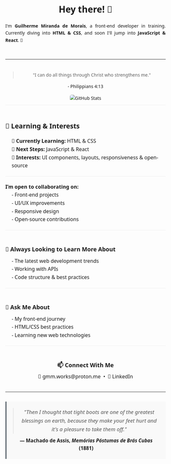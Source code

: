 <div style="max-width: 800px; margin: 0 auto; font-family: 'Segoe UI', sans-serif; line-height: 1.6;">
    <!-- Cabeçalho e Introdução -->
    <div style="text-align: center; padding: 20px 0;">
        <h1>Hey there! 👋</h1>
        <p style="text-align: justify;">
            I'm <strong>Guilherme Miranda de Morais</strong>, a front-end developer in training. Currently diving into
            <strong>HTML & CSS</strong>, and soon I'll jump into <strong>JavaScript & React</strong>. 🚀
        </p>
    </div>
    <hr>
    <!-- GitHub Stats Badge -->
    <div align="center" style="padding: 10px 0;">
        <blockquote>
            "I can do all things through Christ who strengthens me."
        </blockquote>
        <p>
            - Philippians 4:13
        </p>
        <img src="https://github-readme-stats.vercel.app/api?username=gmm-code&show_icons=true&theme=default"
        alt="GitHub Stats"
        style="max-width: 100%; border-radius: 5px;">
    </div>
    <!-- Learning & Interests -->
    <div style="padding: 20px 0; border-top: 1px solid #eee;">
        <h2>🌱 Learning & Interests</h2>
        <ul style="list-style: none; padding-left: 20px; font-size: 16px; margin: 0;">
            <li>📖 <strong>Currently Learning:</strong> HTML & CSS</li>
            <li>🎯 <strong>Next Steps:</strong> JavaScript & React</li>
            <li>🎨 <strong>Interests:</strong> UI components, layouts, responsiveness & open-source</li>
        </ul>
    </div>
    <!-- Colaboração -->
    <div style="padding: 20px 0; border-top: 1px solid #eee;">
        <p style="font-size: 16px; margin: 0;">
            <strong>I’m open to collaborating on:</strong>
        </p>
        <ul style="list-style: none; padding-left: 20px; font-size: 16px; margin: 0;">
            <li>- Front-end projects</li>
            <li>- UI/UX improvements</li>
            <li>- Responsive design</li>
            <li>- Open-source contributions</li>
        </ul>
    </div>
    <!-- Sempre aprendendo mais sobre -->
    <div style="padding: 20px 0; border-top: 1px solid #eee;">
        <h2 style="font-size: 18px; margin-bottom: 10px;">🤔 Always Looking to Learn More About</h2>
        <ul style="list-style: none; padding-left: 20px; font-size: 16px; margin: 0;">
            <li>- The latest web development trends</li>
            <li>- Working with APIs</li>
            <li>- Code structure & best practices</li>
        </ul>
    </div>
    <!-- Pergunte-me sobre -->
    <div style="padding: 20px 0; border-top: 1px solid #eee;">
        <h2 style="font-size: 18px; margin-bottom: 10px;">💬 Ask Me About</h2>
        <ul style="list-style: none; padding-left: 20px; font-size: 16px; margin: 0;">
            <li>- My front-end journey</li>
            <li>- HTML/CSS best practices</li>
            <li>- Learning new web technologies</li>
        </ul>
    </div>
    <!-- Conecte-se comigo -->
    <div align="center" style="padding: 20px 0; border-top: 1px solid #eee; text-align: center;">
        <h2 style="font-size: 18px; margin-bottom: 10px;">📫 Connect With Me</h2>
        <p style="font-size: 16px; margin: 0;">
            📧 <a href="mailto:gmm.works@proton.me" style="text-decoration: none;">gmm.works@proton.me</a> &nbsp;&bull;&nbsp;
            👔 <a href="https://www.linkedin.com/in/guilherme-miranda-de-morais/" style="text-decoration: none;">LinkedIn</a>
        </p>
    </div>
    <hr>
    <!-- Citação -->
    <div align="center" style="margin: 30px 0; padding: 20px; background-color: #f9f9f9; border-left: 4px solid #6c757d;">
        <blockquote style="font-size: 1.2em; font-style: italic; color: #555; margin: 0;">
            "Then I thought that tight boots are one of the greatest blessings on earth, because they make your feet hurt and it's a pleasure to take them off."
        </blockquote>
        <p style="font-weight: bold; font-size: 1.1em; text-align: center; margin: 10px 0 0 0;">
            — Machado de Assis, <i>Memórias Póstumas de Brás Cubas</i> (1881)
        </p>
    </div>

</div>